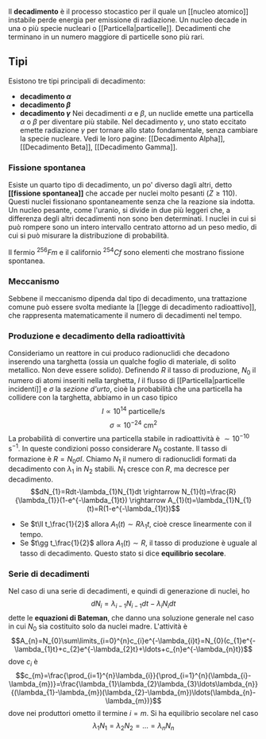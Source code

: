 Il **decadimento** è il processo stocastico per il quale un [[nucleo atomico]] instabile perde energia per emissione di radiazione. Un nucleo decade in una o più specie nucleari o [[Particella|particelle]]. Decadimenti che terminano in un numero maggiore di particelle sono più rari.
## Tipi
Esistono tre tipi principali di decadimento:
- **decadimento $\alpha$**
- **decadimento $\beta$**
- **decadimento $\gamma$**
Nei decadimenti $\alpha$ e $\beta$, un nuclide emette una particella $\alpha$ o $\beta$ per diventare più stabile. Nel decadimento $\gamma$, uno stato eccitato emette radiazione $\gamma$ per tornare allo stato fondamentale, senza cambiare la specie nucleare. Vedi le loro pagine: [[Decadimento Alpha]], [[Decadimento Beta]], [[Decadimento Gamma]].
### Fissione spontanea
Esiste un quarto tipo di decadimento, un po' diverso dagli altri, detto **[[fissione spontanea]]** che accade per nuclei molto pesanti ($Z\geq110$). Questi nuclei fissionano spontaneamente senza che la reazione sia indotta. Un nucleo pesante, come l'uranio, si divide in due più leggeri che, a differenza degli altri decadimenti non sono ben determinati. I nuclei in cui si può rompere sono un intero intervallo centrato attorno ad un peso medio, di cui si può misurare la distribuzione di probabilità.

Il fermio $^{256}Fm$ e il californio $^{254}Cf$ sono elementi che mostrano fissione spontanea.
### Meccanismo
Sebbene il meccanismo dipenda dal tipo di decadimento, una trattazione comune può essere svolta mediante la [[legge di decadimento radioattivo]], che rappresenta matematicamente il numero di decadimenti nel tempo.
### Produzione e decadimento della radioattività
Consideriamo un reattore in cui produco radionuclidi che decadono inserendo una targhetta (ossia un qualche foglio di materiale, di solito metallico. Non deve essere solido). Definendo $R$ il tasso di produzione, $N_{0}$ il numero di atomi inseriti nella targhetta, $I$ il flusso di [[Particella|particelle incidenti]] e $\sigma$ la *sezione d'urto*, cioè la probabilità che una particella ha collidere con la targhetta, abbiamo in un caso tipico
$$I\propto10^{14}\text{ particelle/s}$$
$$\sigma\propto10^{-24}\text{ cm}^{2}$$
La probabilità di convertire una particella stabile in radioattività è $\sim10^{-10}\text{ s}^{-1}$. In queste condizioni posso considerare $N_{0}$ costante. Il tasso di formazione è $R=N_{0}\sigma I$. Chiamo $N_{1}$ il numero di radionuclidi formati da decadimento con $\lambda_{1}$ in $N_{2}$ stabili. $N_{1}$ cresce con $R$, ma decresce per decadimento.
$$dN_{1}=Rdt-\lambda_{1}N_{1}dt \rightarrow N_{1}(t)=\frac{R}{\lambda_{1}}(1-e^{-\lambda_{1}t}) \rightarrow A_{1}(t)=\lambda_{1}N_{1}(t)=R(1-e^{-\lambda_{1}t})$$
- Se $t\ll t_\frac{1}{2}$ allora $A_{1}(t)\sim R\lambda_{1}t$, cioè cresce linearmente con il tempo.
- Se $t\gg t_\frac{1}{2}$ allora $A_{1}(t)\sim R$, il tasso di produzione è uguale al tasso di decadimento. Questo stato si dice **equilibrio secolare**.
### Serie di decadimenti
Nel caso di una serie di decadimenti, e quindi di generazione di nuclei, ho
$$dN_{i}=\lambda_{i-1}N_{i-1}dt-\lambda_{i}N_{i}dt$$
dette le **equazioni di Bateman**, che danno una soluzione generale nel caso in cui $N_{0}$ sia costituito solo da nuclei madre. L'attività è
$$A_{n}=N_{0}\sum\limits_{i=0}^{n}c_{i}e^{-\lambda_{i}t}=N_{0}(c_{1}e^{-\lambda_{1}t}+c_{2}e^{-\lambda_{2}t}+\ldots+c_{n}e^{-\lambda_{n}t})$$
dove $c_{i}$ è
$$c_{m}=\frac{\prod_{i=1}^{n}\lambda_{i}}{\prod_{i=1}^{n}(\lambda_{i}-\lambda_{m})}=\frac{\lambda_{1}\lambda_{2}\lambda_{3}\ldots\lambda_{n}}{(\lambda_{1}-\lambda_{m})(\lambda_{2}-\lambda_{m})\ldots(\lambda_{n}-\lambda_{m})}$$
dove nei produttori ometto il termine $i=m$. Si ha equilibrio secolare nel caso
$$\lambda_{1}N_{1}=\lambda_{2}N_{2}=\ldots=\lambda_{n}N_{n}$$
